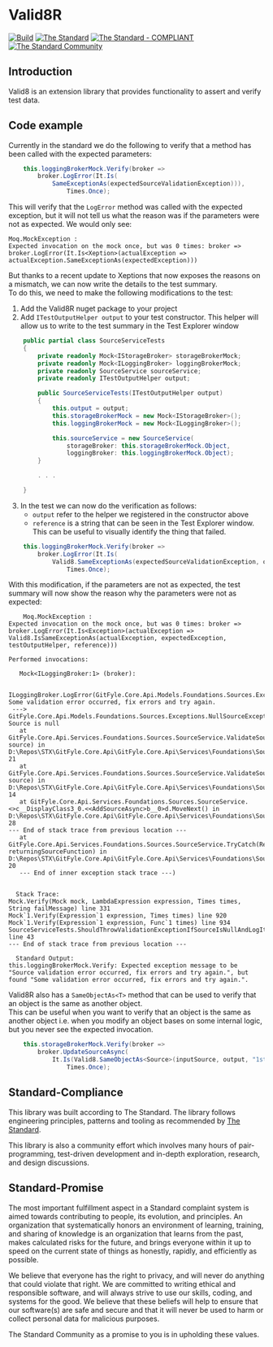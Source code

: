 ﻿# Valid8R

[![Build](https://github.com/cjdutoit/Valid8/actions/workflows/build.yml/badge.svg)](https://github.com/cjdutoit/Valid8/actions/workflows/build.yml)
[![The Standard](https://img.shields.io/github/v/release/hassanhabib/The-Standard?filter=v2.10.2&style=default&label=Standard%20Version&color=2ea44f)](https://github.com/hassanhabib/The-Standard)
[![The Standard - COMPLIANT](https://img.shields.io/badge/The_Standard-COMPLIANT-2ea44f)](https://github.com/hassanhabib/The-Standard)
[![The Standard Community](https://img.shields.io/discord/934130100008538142?color=%237289da&label=The%20Standard%20Community&logo=Discord)](https://discord.gg/vdPZ7hS52X)

## Introduction

Valid8 is an extension library that provides functionality to assert and verify test data.

## Code example

Currently in the standard we do the following to verify that a method has been called with the expected parameters:

```cs
    this.loggingBrokerMock.Verify(broker =>
        broker.LogError(It.Is(
            SameExceptionAs(expectedSourceValidationException))),
                Times.Once);
```
This will verify that the `LogError` method was called with the expected exception, but it will not tell us what the reason was if the parameters were not as expected.  We would only see:
```
Moq.MockException : 
Expected invocation on the mock once, but was 0 times: broker => broker.LogError(It.Is<Xeption>(actualException => actualException.SameExceptionAs(expectedException)))
```

But thanks to a recent update to Xeptions that now exposes the reasons on a mismatch, we can now write the details to the test summary.  
To do this, we need to make the following modifications to the test:

1. Add the Valid8R nuget package to your project
2. Add `ITestOutputHelper output` to your test constructor.  This helper will allow us to write to the test summary in the Test Explorer window

```cs
    public partial class SourceServiceTests
    {
        private readonly Mock<IStorageBroker> storageBrokerMock;
        private readonly Mock<ILoggingBroker> loggingBrokerMock;
        private readonly SourceService sourceService;
        private readonly ITestOutputHelper output;

        public SourceServiceTests(ITestOutputHelper output)
        {
            this.output = output;
            this.storageBrokerMock = new Mock<IStorageBroker>();
            this.loggingBrokerMock = new Mock<ILoggingBroker>();

            this.sourceService = new SourceService(
                storageBroker: this.storageBrokerMock.Object,
                loggingBroker: this.loggingBrokerMock.Object);
        }

        . . .

    }
```

3. In the test we can now do the verification as follows:
   - `output` refer to the helper we registered in the constructor above 
   - `reference` is a string that can be seen in the Test Explorer window. This can be useful to visually identify the thing that failed.

```cs
    this.loggingBrokerMock.Verify(broker =>
        broker.LogError(It.Is(
            Valid8.SameExceptionAs(expectedSourceValidationException, output, "this.loggingBrokerMock.Verify"))),
                Times.Once);

```

With this modification, if the parameters are not as expected, the test summary will now show the reason why the parameters were not as expected:
```
    Moq.MockException : 
Expected invocation on the mock once, but was 0 times: broker => broker.LogError(It.Is<Exception>(actualException => Valid8.IsSameExceptionAs(actualException, expectedException, testOutputHelper, reference)))

Performed invocations:

   Mock<ILoggingBroker:1> (broker):

      ILoggingBroker.LogError(GitFyle.Core.Api.Models.Foundations.Sources.Exceptions.SourceValidationException: Some validation error occurred, fix errors and try again.
 ---> GitFyle.Core.Api.Models.Foundations.Sources.Exceptions.NullSourceException: Source is null
   at GitFyle.Core.Api.Services.Foundations.Sources.SourceService.ValidateSourceIsNotNull(Source source) in D:\Repos\STX\GitFyle.Core.Api\GitFyle.Core.Api\Services\Foundations\Sources\SourceService.Validations.cs:line 21
   at GitFyle.Core.Api.Services.Foundations.Sources.SourceService.ValidateSourceOnAdd(Source source) in D:\Repos\STX\GitFyle.Core.Api\GitFyle.Core.Api\Services\Foundations\Sources\SourceService.Validations.cs:line 14
   at GitFyle.Core.Api.Services.Foundations.Sources.SourceService.<>c__DisplayClass3_0.<<AddSourceAsync>b__0>d.MoveNext() in D:\Repos\STX\GitFyle.Core.Api\GitFyle.Core.Api\Services\Foundations\Sources\SourceService.cs:line 28
--- End of stack trace from previous location ---
   at GitFyle.Core.Api.Services.Foundations.Sources.SourceService.TryCatch(ReturningSourceFunction returningSourceFunction) in D:\Repos\STX\GitFyle.Core.Api\GitFyle.Core.Api\Services\Foundations\Sources\SourceService.Exceptions.cs:line 20
   --- End of inner exception stack trace ---)


  Stack Trace: 
Mock.Verify(Mock mock, LambdaExpression expression, Times times, String failMessage) line 331
Mock`1.Verify(Expression`1 expression, Times times) line 920
Mock`1.Verify(Expression`1 expression, Func`1 times) line 934
SourceServiceTests.ShouldThrowValidationExceptionIfSourceIsNullAndLogItAsync() line 43
--- End of stack trace from previous location ---

  Standard Output: 
this.loggingBrokerMock.Verify: Expected exception message to be "Source validation error occurred, fix errors and try again.", but found "Some validation error occurred, fix errors and try again.".
```

Valid8R also has a `SameObjectAs<T>` method that can be used to verify that an object is the same as another object.  
This can be useful when you want to verify that an object is the same as another object i.e. when you modify an object bases on some internal logic, but you never see the expected invocation.

```cs
    this.storageBrokerMock.Verify(broker =>
        broker.UpdateSourceAsync(
            It.Is(Valid8.SameObjectAs<Source>(inputSource, output, "1st this.storageBrokerMock.Verify"))),
                Times.Once);
```


## Standard-Compliance
This library was built according to The Standard. The library follows engineering principles, patterns and tooling as recommended by [The Standard](https://github.com/hassanhabib/The-Standard).

This library is also a community effort which involves many hours of pair-programming, test-driven development and in-depth exploration, research, and design discussions.

## Standard-Promise
The most important fulfillment aspect in a Standard complaint system is aimed towards contributing to people, its evolution, and principles.
An organization that systematically honors an environment of learning, training, and sharing of knowledge is an organization that learns from the past, makes calculated risks for the future, 
and brings everyone within it up to speed on the current state of things as honestly, rapidly, and efficiently as possible. 
 
We believe that everyone has the right to privacy, and will never do anything that could violate that right.
We are committed to writing ethical and responsible software, and will always strive to use our skills, coding, and systems for the good.
We believe that these beliefs will help to ensure that our software(s) are safe and secure and that it will never be used to harm or collect personal data for malicious purposes.
 
The Standard Community as a promise to you is in upholding these values.
